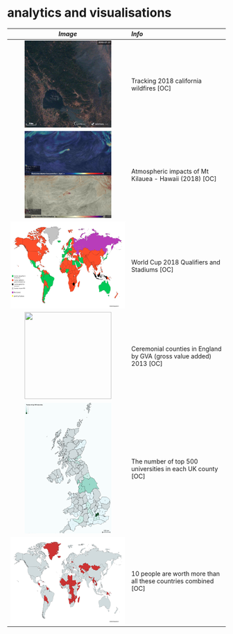 # analytics and visualisations

 *Image* | *Info* |
:--:|:--|
<img src="wildfiresGIF.gif" width="200" height="200">| Tracking 2018 california wildfires [OC]
<img src="hawaii.jpg" width="200" height="200">| Atmospheric impacts of Mt Kilauea - Hawaii (2018) [OC]
<img src="2018wc.png" width="400" height="200">| World Cup 2018 Qualifiers and Stadiums [OC]
<img src="countiesGVA.png" width="200" height="200">| Ceremonial counties in England by GVA (gross value added) 2013 [OC]
<img src="unis.png" width="200" height="300">| The number of top 500 universities in each UK county [OC]
<img src="worth.png" width="400" height="200">| 10 people are worth more than all these countries combined [OC]
